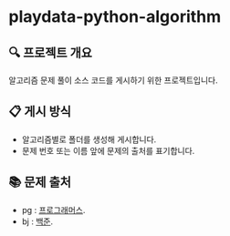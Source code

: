 # playdata-python-algorithm

## :mag: 프로젝트 개요
알고리즘 문제 풀이 소스 코드를 게시하기 위한 프로젝트입니다.

## :clipboard: 게시 방식
- 알고리즘별로 폴더를 생성해 게시합니다.
- 문제 번호 또는 이름 앞에 문제의 출처를 표기합니다.

## :books: 문제 출처
- pg : [프로그래머스](https://school.programmers.co.kr/learn/challenges).
- bj : [백준](https://www.acmicpc.net/).